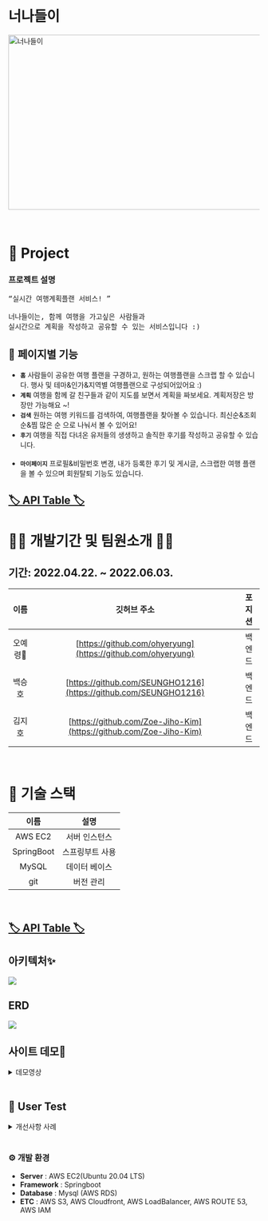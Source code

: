 # 너나들이

<a href="https://neonaduri.com"> <img alt="너나들이" src="https://img1.daumcdn.net/thumb/R1280x0/?scode=mtistory2&fname=https%3A%2F%2Fblog.kakaocdn.net%2Fdn%2F6GD1w%2FbtrDAjAghTW%2Flbl5ko3B0rmZKJwExZ3lHk%2Fimg.png" width="550" height="350"> </a>

<br>

# 🥨 Project

### 프로젝트 설명

<pre>“실시간 여행계획플랜 서비스! ”

너나들이는, 함께 여행을 가고싶은 사람들과 
실시간으로 계획을 작성하고 공유할 수 있는 서비스입니다 :)</pre>


## 📌 페이지별 기능

- **`홈`**
  사람들이 공유한 여행 플랜을 구경하고, 원하는 여행플랜을 스크랩 할 수 있습니다.
  행사 및 테마&인가&지역별 여행플랜으로 구성되어있어요 :)
  <br>
- **`계획`**
  여행을 함께 갈 친구들과 같이 지도를 보면서 계획을 짜보세요.
  계획저장은 방장만 가능해요 ~!
  <br>
- **`검색`**
  원하는 여행 키워드를 검색하여, 여행플랜을 찾아볼 수 있습니다.
  최신순&조회순&찜 많은 순 으로 나눠서 볼 수 있어요!
  <br>
- **`후기`**
  여행을 직접 다녀온 유저들의 생생하고 솔직한 후기를 작성하고 공유할 수 있습니다.  
  <br>
- **`마이페이지`**
  프로필&비밀번호 변경, 내가 등록한 후기 및 게시글, 스크랩한 여행 플랜을 볼 수 있으며
  회원탈퇴 기능도 있습니다.

## [🏷 API Table 🏷](https://fuchsia-guardian-8bc.notion.site/ed2c26a96a034d5bb70fba989f6b6a3f?v=10575f3fec604347a877af7dfd36cb27)


# 👩‍💻 개발기간 및 팀원소개 👨‍💻
## 기간: 2022.04.22. ~ 2022.06.03.


|  이름   |                           깃허브 주소                            | 포지션 |
|:-----:|:--------------------------------------------------------------: | :----: |
| 오예령🔰 |  [https://github.com/ohyeryung](https://github.com/ohyeryung)  | 백엔드 |
|  백승호  |   [https://github.com/SEUNGHO1216](https://github.com/SEUNGHO1216)    | 백엔드 |
|  김지호  | [https://github.com/Zoe-Jiho-Kim](https://github.com/Zoe-Jiho-Kim) | 백엔드 |

<br>

# 🔨 기술 스택

|     이름     |        설명        |
|:----------:|:----------------:|
|  AWS EC2   |     서버 인스턴스      |
| SpringBoot |     스프링부트 사용     |
|   MySQL    |     데이터 베이스      |
|    git     |      버전 관리       |


<br>

## [🏷 API Table 🏷](https://fuchsia-guardian-8bc.notion.site/ed2c26a96a034d5bb70fba989f6b6a3f?v=10575f3fec604347a877af7dfd36cb27)


## 아키텍처✨

<img src="https://user-images.githubusercontent.com/89297158/171176309-a0918a08-0596-43da-810e-e1b9737e98d0.png"/>

## ERD

<img src="https://user-images.githubusercontent.com/89297158/171332401-36a1c418-717f-4271-bc75-8199f05dc0c3.png" />

<br>

## 사이트 데모🎥

<details>

<summary>데모영상</summary>

|메인페이지|계획세우기|실시간 기능| 
|:---:|:---:|:---:| 
|<img src="https://user-images.githubusercontent.com/89297158/171185593-a9a75922-30e1-4c4b-854c-27bc61d9ce40.gif" width="250"/>|<img src="https://user-images.githubusercontent.com/89297158/171189957-4dc456e4-4a72-48a8-a9ca-5fd68037d558.gif" width="250"/>|<img src="https://user-images.githubusercontent.com/89297158/171189232-4fc38d69-ded8-4e67-a39e-dcf211a6433b.gif" width="250"/>|
|검색(무한스크롤)|상세페이지|댓글|
|<img src="https://user-images.githubusercontent.com/89297158/171191609-19a1e6e8-f755-441a-99cc-2b70923e5843.gif" width="250"/>|<img src="https://user-images.githubusercontent.com/89297158/171192659-be36af5c-429a-4e7a-92a4-4d66fdb02b12.gif" width="250"/>|<img src="https://user-images.githubusercontent.com/89297158/171195102-6c9f3639-c061-4db2-8ef8-a4076f9280ef.gif" width="250"/>|
|회원가입|로그인|마이페이지|
|<img src="https://user-images.githubusercontent.com/89297158/171347275-8a500aef-240d-40c1-957c-9bcb3b804e6b.gif" width="250"/>|<img src="https://user-images.githubusercontent.com/89297158/171183020-e364b78b-1aec-4f0f-9481-0348554f1066.gif" width="250"/>|<img src="https://user-images.githubusercontent.com/89297158/171401291-539ca8f1-5fb1-42c7-abe2-a6dd09eebb76.gif" width="250"/>|
</details>

<br>


## 📢 User Test

<details markdown="2">
<summary>개선사항 사례</summary>

#### ✏️ "실시간으로 공유되는 부분을 모르겠어요,,,"

> 여행계획 세우는 페이지 내, 각 장소에 따른 메모 작성시
>
> 해당 textarea를 활성화

#### ✏️ "검색기능에 필터링 추가해주세요! "

> 최신순을 default로 설정하고, 조회수 순, 찜 순 3가지로 필터링기능 추가

</details>

<br>

### ⚙️ 개발 환경
- **Server** : AWS EC2(Ubuntu 20.04 LTS)
- **Framework** : Springboot
- **Database** : Mysql (AWS RDS)
- **ETC** : AWS S3, AWS Cloudfront, AWS LoadBalancer, AWS ROUTE 53, AWS IAM
